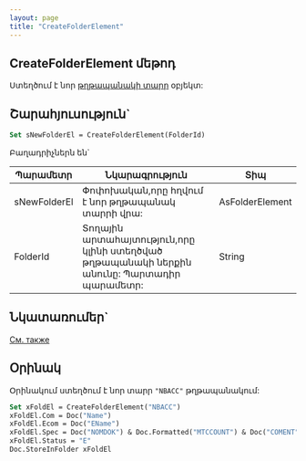 ```yaml
---
layout: page
title: "CreateFolderElement"
---
```


## CreateFolderElement  մեթոդ
Ստեղծում է նոր [թղթապանակի տարր](../../AsFoldElement.md) օբյեկտ:

## Շարահյուսություն`

```vb
Set sNewFolderEl = CreateFolderElement(FolderId)
```
Բաղադրիչներն են`

    
    
| Պարամետր | Նկարագրություն | Տիպ |
|--|--|--|
|sNewFolderEl|Փոփոխական,որը հղվում է նոր թղթապանակ տարրի վրա:| AsFolderElement |
|FolderId    |Տողային արտահայտություն,որը կլինի ստեղծված թղթապանակի ներքին անունը: Պարտադիր պարամետր:| String |



## Նկատառումեր`

[См. также](../../../constructors.html)

## Օրինակ
Օրինակում ստեղծում է նոր տարր `"NBACC"` թղթապանակում:

```vb
Set xFoldEl = CreateFolderElement("NBACC")
xFoldEl.Com = Doc("Name")
xFoldEl.Ecom = Doc("EName")
xFoldEl.Spec = Doc("NOMDOK") & Doc.Formatted("MTCCOUNT") & Doc("COMENT") 
xFoldEl.Status = "E"
Doc.StoreInFolder xFoldEl
```


